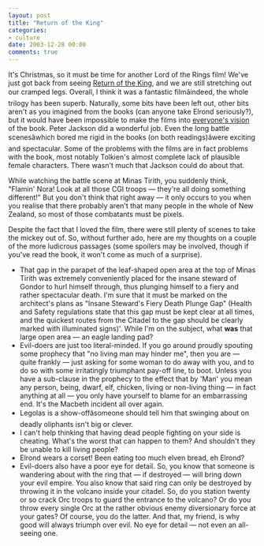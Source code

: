 ```yaml
---
layout: post
title: "Return of the King"
categories:
- culture
date: 2003-12-28 00:00
comments: true
---
```


<p>
It's Christmas, so it must be time for another Lord of the Rings film! We've just got back from seeing <a href="http://www.lordoftherings.net/index_flat.html" Official movie site">Return of the King</a>, and we are still stretching out our cramped legs. Overall, I think it was a fantastic filmâindeed, the whole trilogy has been superb. Naturally, some bits have been left out, other bits aren't as you imagined from the books (can anyone take Elrond seriously?), but it would have been impossible to make the films into <a href="http://www.killermovies.com/forums/archive/index.php/t-21160" title="Sigh. There really is no pleasing some people">everyone's vision</a> of the book. Peter Jackson did a wonderful job. Even the long battle scenesâwhich bored me rigid in the books (on both readings)âwere exciting and spectacular. Some of the problems with the films are in fact problems with the book, most notably Tolkien's almost complete lack of plausible female characters. There wasn't much that Jackson could do about that.
</p>

<p>
While watching the battle scene at Minas Tirith, you suddenly think, "Flamin' Nora! Look at all those CGI troops &mdash; they're all doing something different!" But you don't think that right away &mdash; it only occurs to you when you realise that there probably aren't that many people in the whole of New Zealand, so most of those combatants must be pixels.
</p>
<p>
Despite the fact that I loved the film, there were still plenty of scenes to take the mickey out of. So, without further ado, here are my thoughts on a couple of the more ludicrous passages (some spoilers may be involved, though if you've read the book, it won't come as much of a surprise).
</p>

<ul>
<li>That gap in the parapet of the leaf-shaped open area at the top of Minas Tirith was extremely conveniently placed for the insane steward of Gondor to hurl himself through, thus plunging himself to a fiery and rather spectacular death. I'm sure that it must be marked on the architect's plans as "Insane Steward's Fiery Death Plunge Gap" (Health and Safety regulations state that this gap must be kept clear at all times, and the quickest routes from the Citadel to the gap should be clearly marked with illuminated signs)'. While I'm on the subject, what <strong>was</strong> that large open area &mdash; an eagle landing pad?</li>
<li>Evil-doers are just too literal-minded. If you go around proudly spouting some prophecy that "no living man may hinder me", then you are &mdash; quite frankly &mdash; just asking for some woman to do away with you, and to do so with some irritatingly triumphant pay-off line, to boot. Unless you have a sub-clause in the prophecy to the effect that by 'Man' you mean any person, being, dwarf, elf, chicken, living or non-living thing &mdash; in fact anything at all &mdash; you only have yourself to blame for an embarrassing end. It's the Macbeth incident all over again.</li>
<li>Legolas is a show-offâsomeone should tell him that swinging about on deadly oliphants isn't big or clever.</li>
<li>I can't help thinking that having dead people fighting on your side is cheating. What's the worst that can happen to them? And shouldn't they be unable to kill living people?</li>
<li>Elrond wears a corset! Been eating too much elven bread, eh Elrond?</li>
<li>Evil-doers also have a poor eye for detail. So, you know that someone is wandering about with the ring that &mdash; if destroyed &mdash; will bring down your evil empire. You also know that said ring can only be destroyed by throwing it in the volcano inside your citadel. So, do you station twenty or so crack Orc troops to guard the entrance to the volcano? Or do you throw every single Orc at the rather obvious enemy diversionary force at your gates? Of course, you do the latter. And that, my friend, is why good will always triumph over evil. No eye for detail &mdash; not even an all-seeing one.</li>
</ul>
